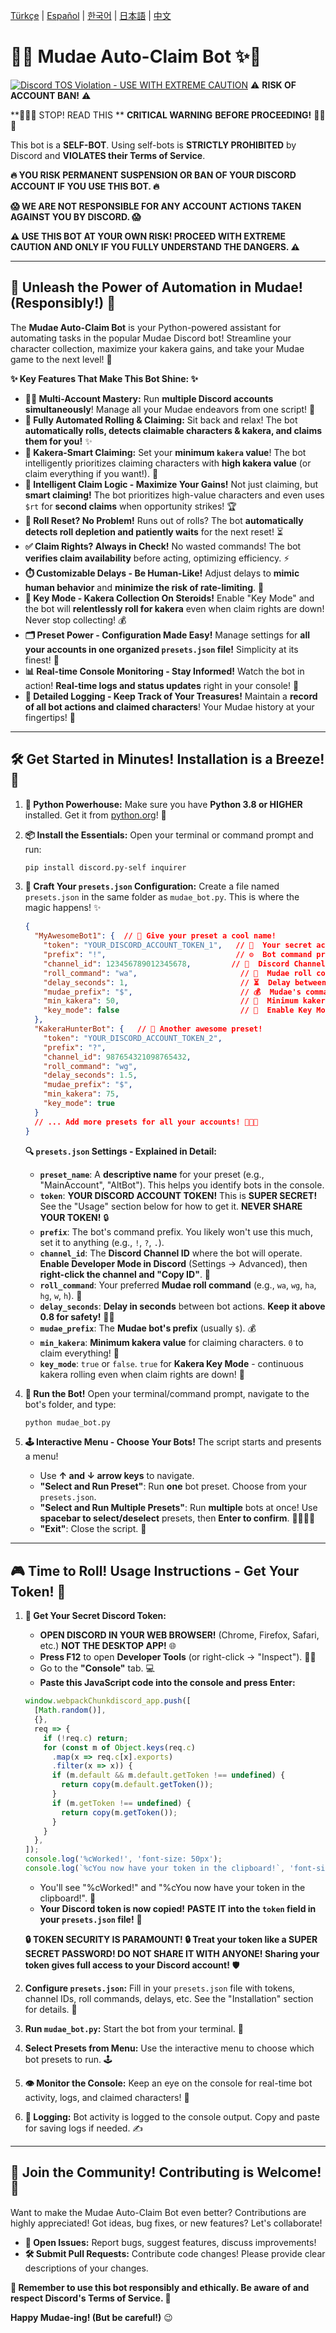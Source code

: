 [Türkçe](https://github.com/abdullah-cafer/MudaeAutoClaim/blob/main/README_TR.md) | [Español](https://github.com/abdullah-cafer/MudaeAutoClaim/blob/main/README_ES.md) | [한국어](https://github.com/abdullah-cafer/MudaeAutoClaim/blob/main/README_KO.md) | [日本語](https://github.com/abdullah-cafer/MudaeAutoClaim/blob/main/README_JA.md) | [中文](https://github.com/abdullah-cafer/MudaeAutoClaim/blob/main/README_ZH.md)

# 💖✨ Mudae Auto-Claim Bot ✨💖

[![Discord TOS Violation - **USE WITH EXTREME CAUTION**](https://img.shields.io/badge/Discord%20TOS-VIOLATION-red)](https://discord.com/terms) ⚠️ **RISK OF ACCOUNT BAN!** ⚠️

**🛑🛑🛑  STOP! READ THIS ** **CRITICAL WARNING** **BEFORE PROCEEDING!** 🛑🛑🛑

This bot is a **SELF-BOT**. Using self-bots is **STRICTLY PROHIBITED** by Discord and **VIOLATES their Terms of Service**.

**🔥  YOU RISK PERMANENT SUSPENSION OR BAN OF YOUR DISCORD ACCOUNT IF YOU USE THIS BOT. 🔥**

**😱  WE ARE NOT RESPONSIBLE FOR ANY ACCOUNT ACTIONS TAKEN AGAINST YOU BY DISCORD.  😱**

**⚠️  USE THIS BOT AT YOUR OWN RISK! PROCEED WITH EXTREME CAUTION AND ONLY IF YOU FULLY UNDERSTAND THE DANGERS.  ⚠️**

---

## 🚀 Unleash the Power of Automation in Mudae! (Responsibly!) 🚀

The **Mudae Auto-Claim Bot** is your Python-powered assistant for automating tasks in the popular Mudae Discord bot!  Streamline your character collection, maximize your kakera gains, and take your Mudae game to the next level! 🌟

**✨  Key Features That Make This Bot Shine: ✨**

*   **👯‍♀️ Multi-Account Mastery:**  Run **multiple Discord accounts simultaneously**! Manage all your Mudae endeavors from one script! 🚀
*   **🤖 Fully Automated Rolling & Claiming:**  Sit back and relax! The bot **automatically rolls, detects claimable characters & kakera, and claims them for you!**  ✨
*   **💎 Kakera-Smart Claiming:**  Set your **minimum `kakera` value**!  The bot intelligently prioritizes claiming characters with **high kakera value** (or claim everything if you want!). 🧠
*   **🥇 Intelligent Claim Logic - Maximize Your Gains!**  Not just claiming, but **smart claiming!**  The bot prioritizes high-value characters and even uses `$rt` for **second claims** when opportunity strikes! 🏆
*   **🔄 Roll Reset? No Problem!**  Runs out of rolls?  The bot **automatically detects roll depletion and patiently waits** for the next reset! ⏳
*   **✅ Claim Rights?  Always in Check!**  No wasted commands! The bot **verifies claim availability** before acting, optimizing efficiency. ⚡
*   **⏱️ Customizable Delays - Be Human-Like!**  Adjust delays to **mimic human behavior** and **minimize the risk of rate-limiting**.  🤫
*   **🔑 Key Mode - Kakera Collection On Steroids!**  Enable "Key Mode" and the bot will **relentlessly roll for kakera** even when claim rights are down! Never stop collecting! 💰
*   **🗂️ Preset Power - Configuration Made Easy!**  Manage settings for **all your accounts in one organized `presets.json` file!**  Simplicity at its finest! 📂
*   **📊 Real-time Console Monitoring - Stay Informed!**  Watch the bot in action! **Real-time logs and status updates** right in your console!  👀
*   **📜 Detailed Logging - Keep Track of Your Treasures!**  Maintain a **record of all bot actions and claimed characters**! Your Mudae history at your fingertips! 📖

---

## 🛠️ Get Started in Minutes! Installation is a Breeze! 💨

1.  **🐍 Python Powerhouse:**  Make sure you have **Python 3.8 or HIGHER** installed. Get it from [python.org](https://www.python.org/downloads/)!  🚀

2.  **📦 Install the Essentials:** Open your terminal or command prompt and run:

    ```bash
    pip install discord.py-self inquirer
    ```

3.  **📝 Craft Your `presets.json` Configuration:**  Create a file named `presets.json` in the same folder as `mudae_bot.py`.  This is where the magic happens! ✨

    ```json
    {
      "MyAwesomeBot1": {  // 🌟 Give your preset a cool name!
        "token": "YOUR_DISCORD_ACCOUNT_TOKEN_1",   // 🔑  Your secret account token! (See Usage section!)
        "prefix": "!",                             // ⚙️  Bot command prefix (you likely won't use this much)
        "channel_id": 123456789012345678,         // 💬  Discord Channel ID - where the bot works! (Get it in Discord!)
        "roll_command": "wa",                       // 🎲  Mudae roll command of choice (wa, wg, ha, hg, w, h)
        "delay_seconds": 1,                         // ⏳  Delay between actions (seconds, keep it above 0.8 for safety!)
        "mudae_prefix": "$",                        // 💰  Mudae's command prefix (usually $)
        "min_kakera": 50,                           // 💎  Minimum kakera value to claim characters (0 to claim all)
        "key_mode": false                           // 🔑  Enable Key Mode? (true/false - for Kakera-focused rolling)
      },
      "KakeraHunterBot": {   // 🚀 Another awesome preset!
        "token": "YOUR_DISCORD_ACCOUNT_TOKEN_2",
        "prefix": "?",
        "channel_id": 987654321098765432,
        "roll_command": "wg",
        "delay_seconds": 1.5,
        "mudae_prefix": "$",
        "min_kakera": 75,
        "key_mode": true
      }
      // ... Add more presets for all your accounts! 🚀🚀🚀
    }
    ```

    **🔍  `presets.json` Settings - Explained in Detail:**

    *   **`preset_name`**:  A **descriptive name** for your preset (e.g., "MainAccount", "AltBot").  This helps you identify bots in the console.
    *   **`token`**: **YOUR DISCORD ACCOUNT TOKEN!**  This is **SUPER SECRET!**  See the "Usage" section below for how to get it. **NEVER SHARE YOUR TOKEN!** 🔒
    *   **`prefix`**:  The bot's command prefix.  You likely won't use this much, set it to anything (e.g., `!`, `?`, `.`).
    *   **`channel_id`**:  The **Discord Channel ID** where the bot will operate. **Enable Developer Mode in Discord** (Settings -> Advanced), then **right-click the channel and "Copy ID"**. 💬
    *   **`roll_command`**:  Your preferred **Mudae roll command** (e.g., `wa`, `wg`, `ha`, `hg`, `w`, `h`). 🎲
    *   **`delay_seconds`**:  **Delay in seconds** between bot actions. **Keep it above 0.8 for safety!**  🐢💨
    *   **`mudae_prefix`**:  The **Mudae bot's prefix** (usually `$`). 💰
    *   **`min_kakera`**:  **Minimum kakera value** for claiming characters. `0` to claim everything! 💎
    *   **`key_mode`**:  `true` or `false`. `true` for **Kakera Key Mode** - continuous kakera rolling even when claim rights are down! 🔑

4.  **🚀 Run the Bot!** Open your terminal/command prompt, navigate to the bot's folder, and type:

    ```bash
    python mudae_bot.py
    ```

5.  **🕹️ Interactive Menu - Choose Your Bots!**  The script starts and presents a menu!

    *   Use **↑ and ↓ arrow keys** to navigate.
    *   **"Select and Run Preset"**: Run **one** bot preset. Choose from your `presets.json`.
    *   **"Select and Run Multiple Presets"**: Run **multiple** bots at once! Use **spacebar to select/deselect** presets, then **Enter to confirm**. 👯‍♀️👯‍♂️
    *   **"Exit"**: Close the script. 👋

---

## 🎮  Time to Roll! Usage Instructions - Get Your Token! 🔑

1.  **🔑 Get Your Secret Discord Token:**

    *   **OPEN DISCORD IN YOUR WEB BROWSER!** (Chrome, Firefox, Safari, etc.)  **NOT THE DESKTOP APP!** 🌐
    *   **Press F12** to open **Developer Tools** (or right-click -> "Inspect"). 👨‍💻
    *   Go to the **"Console"** tab. 💻
    *   **Paste this JavaScript code into the console and press Enter:**

    ```javascript
    window.webpackChunkdiscord_app.push([
      [Math.random()],
      {},
      req => {
        if (!req.c) return;
        for (const m of Object.keys(req.c)
          .map(x => req.c[x].exports)
          .filter(x => x)) {
          if (m.default && m.default.getToken !== undefined) {
            return copy(m.default.getToken());
          }
          if (m.getToken !== undefined) {
            return copy(m.getToken());
          }
        }
      },
    ]);
    console.log('%cWorked!', 'font-size: 50px');
    console.log(`%cYou now have your token in the clipboard!`, 'font-size: 16px');
    ```

    *   You'll see "%cWorked!" and "%cYou now have your token in the clipboard!". 🎉
    *   **Your Discord token is now copied!**  **PASTE IT into the `token` field in your `presets.json` file!** 📝

    **🔒  TOKEN SECURITY IS PARAMOUNT! 🔒  Treat your token like a SUPER SECRET PASSWORD!  DO NOT SHARE IT WITH ANYONE!  Sharing your token gives full access to your Discord account!** 🛡️

2.  **Configure `presets.json`:**  Fill in your `presets.json` file with tokens, channel IDs, roll commands, delays, etc.  See the "Installation" section for details. 📝

3.  **Run `mudae_bot.py`:**  Start the bot from your terminal. 🚀

4.  **Select Presets from Menu:** Use the interactive menu to choose which bot presets to run. 🕹️

5.  **👁️ Monitor the Console:**  Keep an eye on the console for real-time bot activity, logs, and claimed characters! 👀

6.  **📜 Logging:**  Bot activity is logged to the console output. Copy and paste for saving logs if needed. ✍️

---

## 🤝  Join the Community! Contributing is Welcome! 🤝

Want to make the Mudae Auto-Claim Bot even better?  Contributions are highly appreciated!  Got ideas, bug fixes, or new features?  Let's collaborate!

*   **🐞 Open Issues:** Report bugs, suggest features, discuss improvements!
*   **🛠️ Submit Pull Requests:**  Contribute code changes!  Please provide clear descriptions of your changes.

**🙏  Remember to use this bot responsibly and ethically.  Be aware of and respect Discord's Terms of Service. 🙏**

**Happy Mudae-ing!  (But be careful!)** 😉

